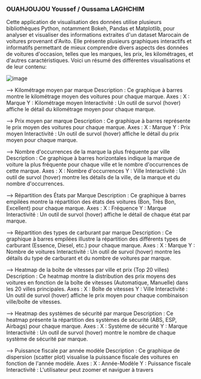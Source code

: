 ### OUAHJOUJOU Youssef / Oussama LAGHCHIM

Cette application de visualisation des données utilise plusieurs bibliothèques Python, notamment Bokeh, Pandas et Matplotlib, pour analyser et visualiser des informations extraites d'un dataset Marocain de voitures provenant d'Avito. Elle présente plusieurs graphiques interactifs et informatifs permettant de mieux comprendre divers aspects des données de voitures d'occasion, telles que les marques, les prix, les kilométrages, et d'autres caractéristiques. Voici un résumé des différentes visualisations et de leur contenu:

![image](https://github.com/SASKUNICE/bokeh-data-app/assets/152483472/831116bd-ad19-4885-a403-c1ae1a859e0e)


--> Kilométrage moyen par marque Description : Ce graphique à barres montre le kilométrage moyen des voitures pour chaque marque. Axes : X : Marque Y : Kilométrage moyen Interactivité : Un outil de survol (hover) affiche le détail du kilométrage moyen pour chaque marque.

--> Prix moyen par marque Description : Ce graphique à barres représente le prix moyen des voitures pour chaque marque. Axes : X : Marque Y : Prix moyen Interactivité : Un outil de survol (hover) affiche le détail du prix moyen pour chaque marque.

--> Nombre d'occurrences de la marque la plus fréquente par ville Description : Ce graphique à barres horizontales indique la marque de voiture la plus fréquente pour chaque ville et le nombre d'occurrences de cette marque. Axes : X : Nombre d'occurrences Y : Ville Interactivité : Un outil de survol (hover) montre les détails de la ville, de la marque et du nombre d'occurrences.

--> Répartition des États par Marque Description : Ce graphique à barres empilées montre la répartition des états des voitures (Bon, Très Bon, Excellent) pour chaque marque. Axes : X : Fréquence Y : Marque Interactivité : Un outil de survol (hover) affiche le détail de chaque état par marque.

--> Répartition des types de carburant par marque Description : Ce graphique à barres empilées illustre la répartition des différents types de carburant (Essence, Diesel, etc.) pour chaque marque. Axes : X : Marque Y : Nombre de voitures Interactivité : Un outil de survol (hover) montre les détails du type de carburant et du nombre de voitures par marque.

--> Heatmap de la boîte de vitesses par ville et prix (Top 20 villes) Description : Ce heatmap montre la distribution des prix moyens des voitures en fonction de la boîte de vitesses (Automatique, Manuelle) dans les 20 villes principales. Axes : X : Boîte de vitesses Y : Ville Interactivité : Un outil de survol (hover) affiche le prix moyen pour chaque combinaison ville/boîte de vitesses.

--> Heatmap des systèmes de sécurité par marque Description : Ce heatmap présente la répartition des systèmes de sécurité (ABS, ESP, Airbags) pour chaque marque. Axes : X : Système de sécurité Y : Marque Interactivité : Un outil de survol (hover) montre le nombre de chaque système de sécurité par marque.

--> Puissance fiscale par année modèle Description : Ce graphique de dispersion (scatter plot) visualise la puissance fiscale des voitures en fonction de l'année modèle. Axes : X : Année-Modèle Y : Puissance fiscale Interactivité : L'utilisateur peut zoomer et naviguer à travers

